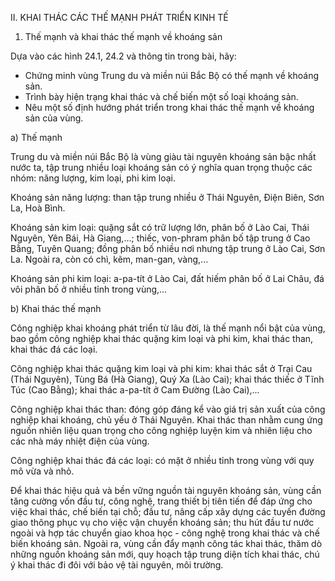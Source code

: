 II. KHAI THÁC CÁC THẾ MẠNH PHÁT TRIỂN KINH TẾ

1. Thế mạnh và khai thác thế mạnh về khoáng sản

Dựa vào các hình 24.1, 24.2 và thông tin trong bài, hãy:
- Chứng minh vùng Trung du và miền núi Bắc Bộ có thế mạnh về khoáng sản.
- Trình bày hiện trạng khai thác và chế biến một số loại khoáng sản.
- Nêu một số định hướng phát triển trong khai thác thế mạnh về khoáng sản của vùng.

a) Thế mạnh

Trung du và miền núi Bắc Bộ là vùng giàu tài nguyên khoáng sản bậc nhất nước ta, tập trung nhiều loại khoáng sản có ý nghĩa quan trọng thuộc các nhóm: năng lượng, kim loại, phi kim loại.

Khoáng sản năng lượng: than tập trung nhiều ở Thái Nguyên, Điện Biên, Sơn La, Hoà Bình.

Khoáng sản kim loại: quặng sắt có trữ lượng lớn, phân bố ở Lào Cai, Thái Nguyên, Yên Bái, Hà Giang,...; thiếc, von-phram phân bố tập trung ở Cao Bằng, Tuyên Quang; đồng phân bố nhiều nơi nhưng tập trung ở Lào Cai, Sơn La. Ngoài ra, còn có chì, kẽm, man-gan, vàng,...

Khoáng sản phi kim loại: a-pa-tít ở Lào Cai, đất hiếm phân bố ở Lai Châu, đá vôi phân bố ở nhiều tỉnh trong vùng,...

b) Khai thác thế mạnh

Công nghiệp khai khoáng phát triển từ lâu đời, là thế mạnh nổi bật của vùng, bao gồm công nghiệp khai thác quặng kim loại và phi kim, khai thác than, khai thác đá các loại.

Công nghiệp khai thác quặng kim loại và phi kim: khai thác sắt ở Trại Cau (Thái Nguyên), Tùng Bá (Hà Giang), Quý Xa (Lào Cai); khai thác thiếc ở Tĩnh Túc (Cao Bằng); khai thác a-pa-tít ở Cam Đường (Lào Cai),...

Công nghiệp khai thác than: đóng góp đáng kể vào giá trị sản xuất của công nghiệp khai khoáng, chủ yếu ở Thái Nguyên. Khai thác than nhằm cung ứng nguồn nhiên liệu quan trọng cho công nghiệp luyện kim và nhiên liệu cho các nhà máy nhiệt điện của vùng.

Công nghiệp khai thác đá các loại: có mặt ở nhiều tỉnh trong vùng với quy mô vừa và nhỏ.

Để khai thác hiệu quả và bền vững nguồn tài nguyên khoáng sản, vùng cần tăng cường vốn đầu tư, công nghệ, trang thiết bị tiên tiến để đáp ứng cho việc khai thác, chế biến tại chỗ; đầu tư, nâng cấp xây dựng các tuyến đường giao thông phục vụ cho việc vận chuyển khoáng sản; thu hút đầu tư nước ngoài và hợp tác chuyển giao khoa học - công nghệ trong khai thác và chế biến khoáng sản. Ngoài ra, vùng cần đẩy mạnh công tác khai thác, thăm dò những nguồn khoáng sản mới, quy hoạch tập trung diện tích khai thác, chú ý khai thác đi đôi với bảo vệ tài nguyên, môi trường.